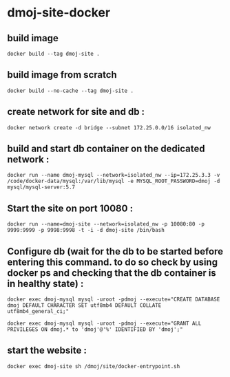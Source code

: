 # dmoj-site-docker

## build image

```
docker build --tag dmoj-site .
```

## build image from scratch 

```
docker build --no-cache --tag dmoj-site .
```

## create network for site and db :

```
docker network create -d bridge --subnet 172.25.0.0/16 isolated_nw
```

## build and start db container on the dedicated network :

```
docker run --name dmoj-mysql --network=isolated_nw --ip=172.25.3.3 -v /code/docker-data/mysql:/var/lib/mysql -e MYSQL_ROOT_PASSWORD=dmoj -d mysql/mysql-server:5.7
```

## Start the site on port 10080 :

```
docker run --name=dmoj-site --network=isolated_nw -p 10080:80 -p 9999:9999 -p 9998:9998 -t -i -d dmoj-site /bin/bash
```

## Configure db (wait for the db to be started before entering this command. to do so check by using docker ps and checking that the db container is in healthy state) :

```
docker exec dmoj-mysql mysql -uroot -pdmoj --execute="CREATE DATABASE dmoj DEFAULT CHARACTER SET utf8mb4 DEFAULT COLLATE utf8mb4_general_ci;"

docker exec dmoj-mysql mysql -uroot -pdmoj --execute="GRANT ALL PRIVILEGES ON dmoj.* to 'dmoj'@'%' IDENTIFIED BY 'dmoj';"
```

## start the website :

```
docker exec dmoj-site sh /dmoj/site/docker-entrypoint.sh
```


